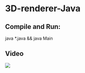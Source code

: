 # 3D-renderer-Java

## Compile and Run: 
java *.java && java Main

## Video
[![](https://img.youtube.com/vi/g6SZ_fxngmY/0.jpg)](https://www.youtube.com/watch?v=g6SZ_fxngmY)
